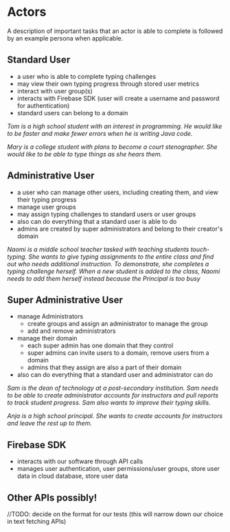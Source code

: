 # Actors
A description of important tasks that an actor is able to complete is followed by an example persona when applicable.

## Standard User
- a user who is able to complete typing challenges
- may view their own typing progress through stored user metrics
- interact with user group(s)
- interacts with Firebase SDK (user will create a username and password for authentication)
- standard users can belong to a domain

*Tom is a high school student with an interest in programming. He would like to be faster and make fewer errors when he is writing Java code.*

*Mary is a college student with plans to become a court stenographer. She would like to be able to type things as she hears them.*

## Administrative User
- a user who can manage other users, including creating them, and view their typing progress
- manage user groups
- may assign typing challenges to standard users or user groups
- also can do everything that a standard user is able to do
- admins are created by super administrators and belong to their creator's domain

*Naomi is a middle school teacher tasked with teaching students touch-typing. She wants to give typing assignments to the entire class and find out who needs additional instruction. To demonstrate, she completes a typing challenge herself. When a new student is added to the class, Naomi needs to add them herself instead because the Principal is too busy*

## Super Administrative User
- manage Administrators
   - create groups and assign an administrator to manage the group
   - add and remove administrators
- manage their domain
   - each super admin has one domain that they control
   - super admins can invite users to a domain, remove users from a domain
   - admins that they assign are also a part of their domain
- also can do everything that a standard user and administrator can do

*Sam is the dean of technology at a post-secondary institution. Sam needs to be able to create administrator accounts for instructors and pull reports to track student progress. Sam also wants to improve their typing skills.*

*Anja is a high school principal. She wants to create accounts for instructors and leave the rest up to them.*

## Firebase SDK
- interacts with our software through API calls
- manages user authentication, user permissions/user groups, store user data in cloud database, store user data

## Other APIs possibly!
//TODO: decide on the format for our tests (this will narrow down our choice in text fetching APIs)

